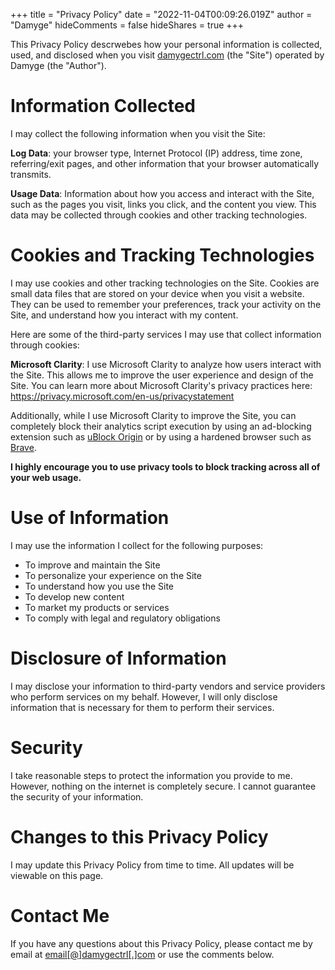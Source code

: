 +++
title = "Privacy Policy"
date = "2022-11-04T00:09:26.019Z"
author = "Damyge"
hideComments = false
hideShares = true
+++

This Privacy Policy descrwebes how your personal information is collected, used, and disclosed when you visit [damygectrl.com](https://damygectrl.com) (the "Site") operated by Damyge (the "Author").

# Information Collected
I may collect the following information when you visit the Site:

**Log Data**: your browser type, Internet Protocol (IP) address, time zone, referring/exit pages, and other information that your browser automatically transmits.

**Usage Data**: Information about how you access and interact with the Site, such as the pages you visit, links you click, and the content you view. This data may be collected through cookies and other tracking technologies.

# Cookies and Tracking Technologies
I may use cookies and other tracking technologies on the Site. Cookies are small data files that are stored on your device when you visit a website. They can be used to remember your preferences, track your activity on the Site, and understand how you interact with my content.

Here are some of the third-party services I may use that collect information through cookies:

**Microsoft Clarity**: I use Microsoft Clarity to analyze how users interact with the Site. This allows me to improve the user experience and design of the Site. You can learn more about Microsoft Clarity's privacy practices here: https://privacy.microsoft.com/en-us/privacystatement

Additionally, while I use Microsoft Clarity to improve the Site, you can completely block their analytics script execution by using an ad-blocking extension such as [uBlock Origin](https://github.com/gorhill/uBlock) or by using a hardened browser such as [Brave](https://brave.com).

**I highly encourage you to use privacy tools to block tracking across all of your web usage.**

# Use of Information
I may use the information I collect for the following purposes:

- To improve and maintain the Site
- To personalize your experience on the Site
- To understand how you use the Site
- To develop new content
- To market my products or services
- To comply with legal and regulatory obligations

# Disclosure of Information
I may disclose your information to third-party vendors and service providers who perform services on my behalf. However, I will only disclose information that is necessary for them to perform their services.

# Security
I take reasonable steps to protect the information you provide to me. However, nothing on the internet is completely secure. I cannot guarantee the security of your information.

# Changes to this Privacy Policy
I may update this Privacy Policy from time to time. All updates will be viewable on this page.

# Contact Me
If you have any questions about this Privacy Policy, please contact me by email at <u>email\[@\]damygectrl\[.\]com</u> or use the comments below.